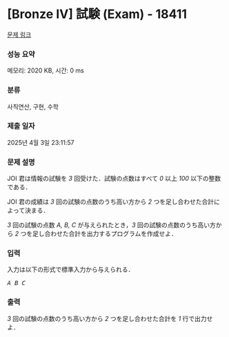 # [Bronze IV] 試験 (Exam) - 18411 

[문제 링크](https://www.acmicpc.net/problem/18411) 

### 성능 요약

메모리: 2020 KB, 시간: 0 ms

### 분류

사칙연산, 구현, 수학

### 제출 일자

2025년 4월 3일 23:11:57

### 문제 설명

<p>JOI 君は情報の試験を <var>3</var> 回受けた．試験の点数はすべて <var>0</var> 以上 <var>100</var> 以下の整数である．</p>

<p>JOI 君の成績は <var>3</var> 回の試験の点数のうち高い方から <var>2</var> つを足し合わせた合計によって決まる．</p>

<p><var>3</var> 回の試験の点数 <var>A, B, C</var> が与えられたとき，<var>3</var> 回の試験の点数のうち高い方から <var>2</var> つを足し合わせた合計を出力するプログラムを作成せよ．</p>

### 입력 

 <p>入力は以下の形式で標準入力から与えられる．</p>

<pre><var>A</var> <var>B</var> <var>C</var></pre>

### 출력 

 <p><var>3</var> 回の試験の点数のうち高い方から <var>2</var> つを足し合わせた合計を <var>1</var> 行で出力せよ．</p>

